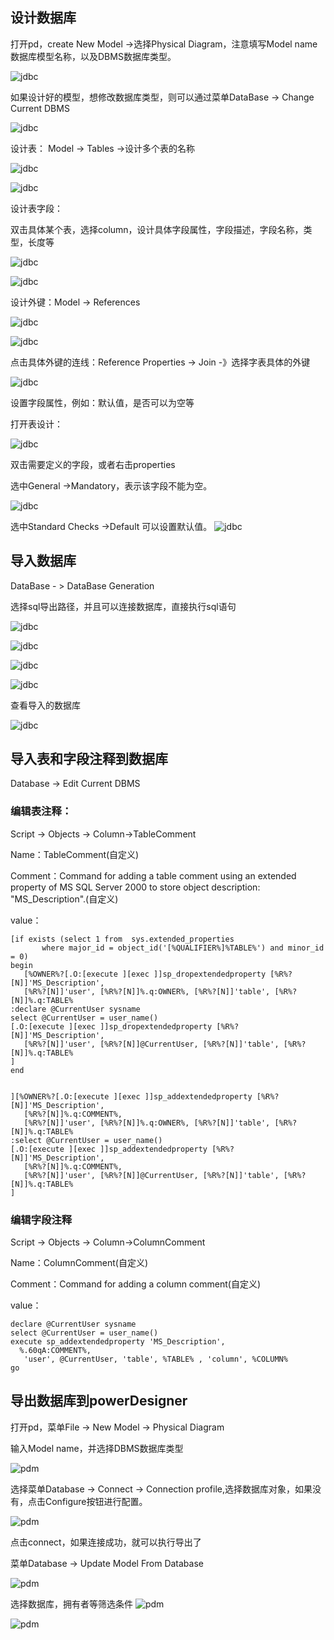 ## 设计数据库

打开pd，create New Model ->选择Physical Diagram，注意填写Model name数据库模型名称，以及DBMS数据库类型。

![jdbc](https://github.com/liuyanliang2015/BertNote/blob/master/pics/pd-1.png)


如果设计好的模型，想修改数据库类型，则可以通过菜单DataBase -> Change Current DBMS

![jdbc](https://github.com/liuyanliang2015/BertNote/blob/master/pics/pd-2.png)


设计表： Model -> Tables ->设计多个表的名称

![jdbc](https://github.com/liuyanliang2015/BertNote/blob/master/pics/pd-3.png)


![jdbc](https://github.com/liuyanliang2015/BertNote/blob/master/pics/pd-4.png)

设计表字段：

双击具体某个表，选择column，设计具体字段属性，字段描述，字段名称，类型，长度等

![jdbc](https://github.com/liuyanliang2015/BertNote/blob/master/pics/pd-5.png)

![jdbc](https://github.com/liuyanliang2015/BertNote/blob/master/pics/pd-6.png)


设计外键：Model -> References

![jdbc](https://github.com/liuyanliang2015/BertNote/blob/master/pics/pd-7.png)

![jdbc](https://github.com/liuyanliang2015/BertNote/blob/master/pics/pd-8.png)

点击具体外键的连线：Reference Properties -> Join -》选择字表具体的外键

![jdbc](https://github.com/liuyanliang2015/BertNote/blob/master/pics/pd-9.png)



设置字段属性，例如：默认值，是否可以为空等

打开表设计：

![jdbc](https://github.com/liuyanliang2015/BertNote/blob/master/pics/pd-15.png)

双击需要定义的字段，或者右击properties

选中General ->Mandatory，表示该字段不能为空。

![jdbc](https://github.com/liuyanliang2015/BertNote/blob/master/pics/pd-16.png)

选中Standard Checks ->Default 可以设置默认值。
![jdbc](https://github.com/liuyanliang2015/BertNote/blob/master/pics/pd-17.png)



## 导入数据库

DataBase - > DataBase Generation

选择sql导出路径，并且可以连接数据库，直接执行sql语句

![jdbc](https://github.com/liuyanliang2015/BertNote/blob/master/pics/pd-10.png)

![jdbc](https://github.com/liuyanliang2015/BertNote/blob/master/pics/pd-11.png)

![jdbc](https://github.com/liuyanliang2015/BertNote/blob/master/pics/pd-12.png)

![jdbc](https://github.com/liuyanliang2015/BertNote/blob/master/pics/pd-13.png)

查看导入的数据库

![jdbc](https://github.com/liuyanliang2015/BertNote/blob/master/pics/pd-14.png)

## 导入表和字段注释到数据库

Database -> Edit Current DBMS

### 编辑表注释：

Script -> Objects -> Column->TableComment

Name：TableComment(自定义)


Comment：Command for adding a table comment using an extended property of MS SQL Server 2000 to store object description: "MS_Description".(自定义)

value：

    [if exists (select 1 from  sys.extended_properties
           where major_id = object_id('[%QUALIFIER%]%TABLE%') and minor_id = 0)
	begin 
	   [%OWNER%?[.O:[execute ][exec ]]sp_dropextendedproperty [%R%?[N]]'MS_Description',  
	   [%R%?[N]]'user', [%R%?[N]]%.q:OWNER%, [%R%?[N]]'table', [%R%?[N]]%.q:TABLE% 
	:declare @CurrentUser sysname 
	select @CurrentUser = user_name() 
	[.O:[execute ][exec ]]sp_dropextendedproperty [%R%?[N]]'MS_Description',  
	   [%R%?[N]]'user', [%R%?[N]]@CurrentUser, [%R%?[N]]'table', [%R%?[N]]%.q:TABLE% 
	] 
	end 
	
	
	][%OWNER%?[.O:[execute ][exec ]]sp_addextendedproperty [%R%?[N]]'MS_Description',  
	   [%R%?[N]]%.q:COMMENT%, 
	   [%R%?[N]]'user', [%R%?[N]]%.q:OWNER%, [%R%?[N]]'table', [%R%?[N]]%.q:TABLE% 
	:select @CurrentUser = user_name() 
	[.O:[execute ][exec ]]sp_addextendedproperty [%R%?[N]]'MS_Description',  
	   [%R%?[N]]%.q:COMMENT%, 
	   [%R%?[N]]'user', [%R%?[N]]@CurrentUser, [%R%?[N]]'table', [%R%?[N]]%.q:TABLE% 
	] 
	
### 编辑字段注释

Script -> Objects -> Column->ColumnComment

Name：ColumnComment(自定义)

Comment：Command for adding a column comment(自定义)

value：

    declare @CurrentUser sysname
	select @CurrentUser = user_name()
	execute sp_addextendedproperty 'MS_Description', 
	  %.60qA:COMMENT%,
	   'user', @CurrentUser, 'table', %TABLE% , 'column', %COLUMN% 
	go



## 导出数据库到powerDesigner

打开pd，菜单File -> New Model -> Physical Diagram

输入Model name，并选择DBMS数据库类型

![pdm](https://github.com/liuyanliang2015/BertNote/blob/master/pics/pdm.png)


选择菜单Database -> Connect -> Connection profile,选择数据库对象，如果没有，点击Configure按钮进行配置。

![pdm](https://github.com/liuyanliang2015/BertNote/blob/master/pics/pdm-2.png)

点击connect，如果连接成功，就可以执行导出了

菜单Database -> Update Model From Database

![pdm](https://github.com/liuyanliang2015/BertNote/blob/master/pics/pdm-3.png)


选择数据库，拥有者等筛选条件
![pdm](https://github.com/liuyanliang2015/BertNote/blob/master/pics/pdm-4.png)


![pdm](https://github.com/liuyanliang2015/BertNote/blob/master/pics/pdm-5.png)



